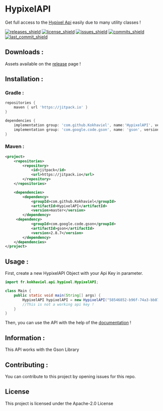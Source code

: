 #   HypixelAPI
Get full access to the [Hypixel Api](https://api.hypixel.net/) easily due to many utility classes !

[releases_shield]: https://img.shields.io/github/v/release/Kokhaviel/HypixelAPI?include_prereleases
[releases]: https://github.com/Kokhaviel/HypixelAPI/releases/latest/
[license_shield]: https://img.shields.io/github/license/Kokhaviel/HypixelAPI
[license]: https://github.com/Kokhaviel/HypixelAPI/blob/master/LICENSE
[issues_shield]: https://img.shields.io/github/issues/Kokhaviel/HypixelAPI
[issues]: https://github.com/Kokhaviel/HypixelAPI/issues
[commits_shield]: https://img.shields.io/github/commit-activity/m/Kokhaviel/HypixelAPI
[commits]: https://github.com/Kokhaviel/HypixelAPI/commits/master
[last_commit_shield]: https://img.shields.io/github/last-commit/Kokhaviel/HypixelAPI

[![releases_shield][]][releases]
[![license_shield][]][license]
[![issues_shield][]][issues]
[![commits_shield][]][commits]
[![last_commit_shield][]][commits]

## Downloads :
Assets available on the [release](https://github.com/Kokhaviel/HypixelAPI/releases) page !

## Installation :
### Gradle :
```groovy
repositories {
    maven { url 'https://jitpack.io' }
}

dependencies {
    implementation group: 'com.github.Kokhaviel', name:'HypixelAPI', version:'master'
    implementation group: 'com.google.code.gson', name: 'gson', version: '2.8.7'
}
```

### Maven :

```xml
<project>
    <repositories>
        <repository>
            <id>jitpack</id>
            <url>https://jitpack.io</url>
        </repository>
    </repositories>

    <dependencies>
        <dependency>
            <groupId>com.github.Kokhaviel</groupId>
            <artifactId>HypixelAPI</artifactId>
            <version>master</version>
        </dependency>
     <dependency>
            <groupId>com.google.code.gson</groupId>
            <artifactId>gson</artifactId>
            <version>2.8.7</version>
        </dependency>
    </dependencies>
</project>
```

## Usage :
First, create a new HypixelAPI Object with your Api Key in parameter.

```java
import fr.kokhaviel.api.hypixel.HypixelAPI;

class Main {
	public static void main(String[] args) {
		HypixelAPI hypixelAPI = new HypixelAPI("58546852-b96f-74a3-bb87-b5a64137c98c");
		//This is not a working api key !
	}
}
```

Then, you can use the API with the help of the [documentation](https://kokhaviel.github.io/javadoc/hypixelapi/) !

## Information :
This API works with the Gson Library

## Contributing :
You can contribute to this project by opening issues for this repo.

## License
This project is licensed under the Apache-2.0 License

